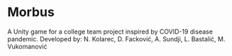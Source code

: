 # Morbus
A Unity game for a college team project inspired by COVID-19 disease pandemic.
Developed by: N. Kolarec, D. Facković, A. Sundji, L. Bastalić, M. Vukomanović
